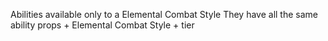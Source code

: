Abilities available only to a Elemental Combat Style
They have all the same ability props + Elemental Combat Style + tier